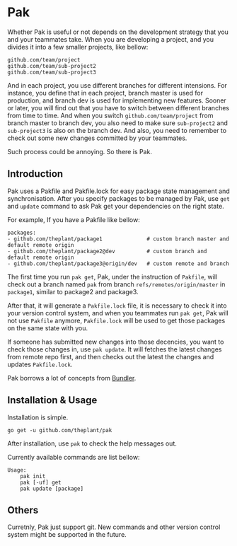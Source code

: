 # Pak

Whether Pak is useful or not depends on the development strategy that you and your teammates take. When you are developing a project, and you divides it into a few smaller projects, like bellow:

	github.com/team/project
	github.com/team/sub-project2
	github.com/team/sub-project3

And in each project, you use different branches for different intensions. For instance, you define that in each project, branch master is used for production, and branch dev is used for implementing new features. Sooner or later, you will find out that you have to switch between different branches from time to time. And when you switch `github.com/team/project` from branch master to branch dev, you also need to make sure `sub-project2` and `sub-project3` is also on the branch dev. And also, you need to remember to check out some new changes committed by your teammates.

Such process could be annoying. So there is Pak.

## Introduction

Pak uses a Pakfile and Pakfile.lock for easy package state management and synchronisation. After you specify packages to be managed by Pak, use `get` and `update` command to ask Pak get your dependencies on the right state.

For example, If you have a Pakfile like bellow:

```
packages:
- github.com/theplant/package1				# custom branch master and default remote origin
- github.com/theplant/package2@dev			# custom branch and default remote origin
- github.com/theplant/package3@origin/dev	# custom remote and branch
```

The first time you run `pak get`, Pak, under the instruction of `Pakfile`, will check out a branch named `pak` from branch `refs/remotes/origin/master` in `package1`, similar to package2 and package3.

After that, it will generate a `Pakfile.lock` file, it is necessary to check it into your version control system, and when you teammates run `pak get`, Pak will not use `Pakfile` anymore, `Pakfile.lock` will be used to get those packages on the same state with you.

If someone has submitted new changes into those decencies, you want to check those changes in, use `pak update`. It will fetches the latest changes from remote repo first, and then checks out the latest the changes and updates `Pakfile.lock`.

Pak borrows a lot of concepts from [Bundler](http://gembundler.com/).

## Installation & Usage

Installation is simple.

```
go get -u github.com/theplant/pak
```

After installation, use `pak` to check the help messages out.

Currently available commands are list bellow:

```
Usage:
    pak init
    pak [-uf] get
    pak update [package]

```

## Others

Curretnly, Pak just support git. New commands and other version control system might be supported in the future.


<!--## License

Train is released under the [MIT License](http://www.opensource.org/licenses/MIT).-->